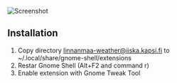 ![Screenshot](blob/master/screenshot.jpg)

## Installation

1. Copy directory linnanmaa-weather@iiska.kapsi.fi to ~/.local/share/gnome-shell/extensions
2. Restar Gnome Shell (Alt+F2 and command r)
3. Enable extension with Gnome Tweak Tool
